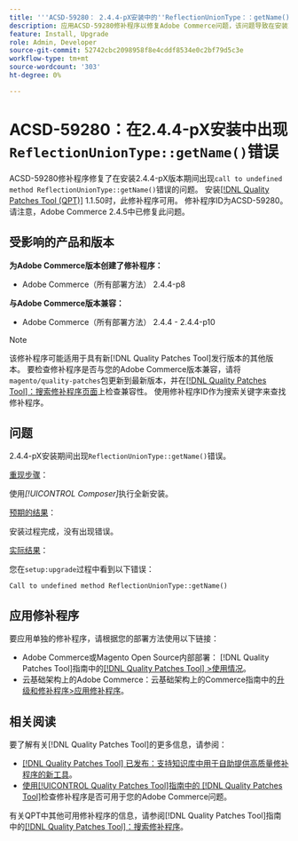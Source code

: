 ```yaml
---
title: '''ACSD-59280： 2.4.4-pX安装中的''ReflectionUnionType：：getName()''错误'''
description: 应用ACSD-59280修补程序以修复Adobe Commerce问题，该问题导致在安装2.4.4-pX版本期间出现“调用未定义的方法ReflectionUnionType：：getName()”错误。
feature: Install, Upgrade
role: Admin, Developer
source-git-commit: 52742cbc2098958f8e4cddf8534e0c2bf79d5c3e
workflow-type: tm+mt
source-wordcount: '303'
ht-degree: 0%

---
```


# ACSD-59280：在2.4.4-pX安装中出现`ReflectionUnionType::getName()`错误

ACSD-59280修补程序修复了在安装2.4.4-pX版本期间出现`call to undefined method ReflectionUnionType::getName()`错误的问题。 安装[[!DNL Quality Patches Tool (QPT)]](https://experienceleague.adobe.com/en/docs/commerce-knowledge-base/kb/announcements/commerce-announcements/magento-quality-patches-released-new-tool-to-self-serve-quality-patches) 1.1.50时，此修补程序可用。 修补程序ID为ACSD-59280。 请注意，Adobe Commerce 2.4.5中已修复此问题。

## 受影响的产品和版本

**为Adobe Commerce版本创建了修补程序：**

* Adobe Commerce（所有部署方法） 2.4.4-p8

**与Adobe Commerce版本兼容：**

* Adobe Commerce（所有部署方法） 2.4.4 - 2.4.4-p10

>[!NOTE]
>
>该修补程序可能适用于具有新[!DNL Quality Patches Tool]发行版本的其他版本。 要检查修补程序是否与您的Adobe Commerce版本兼容，请将`magento/quality-patches`包更新到最新版本，并在[[!DNL Quality Patches Tool]：搜索修补程序页面](https://experienceleague.adobe.com/tools/commerce-quality-patches/index.html)上检查兼容性。 使用修补程序ID作为搜索关键字来查找修补程序。

## 问题

2.4.4-pX安装期间出现`ReflectionUnionType::getName()`错误。

<u>重现步骤</u>：

使用&#x200B;*[!UICONTROL Composer]*&#x200B;执行全新安装。

<u>预期的结果</u>：

安装过程完成，没有出现错误。

<u>实际结果</u>：

您在`setup:upgrade`过程中看到以下错误：

`Call to undefined method ReflectionUnionType::getName()`

## 应用修补程序

要应用单独的修补程序，请根据您的部署方法使用以下链接：

* Adobe Commerce或Magento Open Source内部部署： [!DNL Quality Patches Tool]指南中的[[!DNL Quality Patches Tool] >使用情况](https://experienceleague.adobe.com/docs/commerce-operations/tools/quality-patches-tool/usage.html)。
* 云基础架构上的Adobe Commerce：云基础架构上的Commerce指南中的[升级和修补程序>应用修补程序](https://experienceleague.adobe.com/docs/commerce-cloud-service/user-guide/develop/upgrade/apply-patches.html)。

## 相关阅读

要了解有关[!DNL Quality Patches Tool]的更多信息，请参阅：

* [[!DNL Quality Patches Tool] 已发布：支持知识库中用于自助提供高质量修补程序的新工具](https://experienceleague.adobe.com/en/docs/commerce-knowledge-base/kb/announcements/commerce-announcements/magento-quality-patches-released-new-tool-to-self-serve-quality-patches)。
* [使用[!UICONTROL Quality Patches Tool]指南中的 [!DNL Quality Patches Tool]](/help/tools/quality-patches-tool/patches-available-in-qpt/check-patch-for-magento-issue-with-magento-quality-patches.md)检查修补程序是否可用于您的Adobe Commerce问题。


有关QPT中其他可用修补程序的信息，请参阅[!DNL Quality Patches Tool]指南中的[[!DNL Quality Patches Tool]：搜索修补程序](https://experienceleague.adobe.com/tools/commerce-quality-patches/index.html)。
